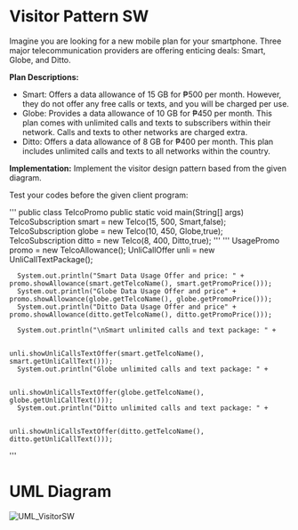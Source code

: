 # Visitor Pattern SW 
Imagine you are looking for a new mobile plan for your smartphone. Three major telecommunication providers are offering enticing deals: Smart, Globe, and Ditto.

**Plan Descriptions:**
* Smart: Offers a data allowance of 15 GB for ₱500 per month. However, they do not offer any free calls or texts, and you will be charged per use.
* Globe: Provides a data allowance of 10 GB for ₱450 per month. This plan comes with unlimited calls and texts to subscribers within their network. Calls and texts to other networks are charged extra.
* Ditto: Offers a data allowance of 8 GB for ₱400 per month. This plan includes unlimited calls and texts to all networks within the country.

**Implementation:**
Implement the visitor design pattern based from the given diagram. 

Test your codes before the given client program:

'''
  public class TelcoPromo 
    public static void main(String[] args) 
      TelcoSubscription smart = new Telco(15, 500, Smart,false);
      TelcoSubscription globe = new Telco(10, 450, Globe,true);
      TelcoSubscription ditto = new Telco(8, 400, Ditto,true);
'''
'''
      UsagePromo promo = new TelcoAllowance();
      UnliCallOffer unli = new UnliCallTextPackage();    
  
      System.out.println("Smart Data Usage Offer and price: " + promo.showAllowance(smart.getTelcoName(), smart.getPromoPrice()));
      System.out.println("Globe Data Usage Offer and price" + promo.showAllowance(globe.getTelcoName(), globe.getPromoPrice()));
      System.out.println("Ditto Data Usage Offer and price" + promo.showAllowance(ditto.getTelcoName(), ditto.getPromoPrice()));
  
      System.out.println("\nSmart unlimited calls and text package: " +
  
                                    unli.showUnliCallsTextOffer(smart.getTelcoName(), smart.getUnliCallText()));
      System.out.println("Globe unlimited calls and text package: " +
  
                                    unli.showUnliCallsTextOffer(globe.getTelcoName(), globe.getUnliCallText()));
      System.out.println("Ditto unlimited calls and text package: " +
  
                                     unli.showUnliCallsTextOffer(ditto.getTelcoName(), ditto.getUnliCallText()));
'''

# UML Diagram
![UML_VisitorSW](https://github.com/zakidasalla/SoftwareEngineering2_CourseProjects/assets/142433516/1075a686-f411-45f1-8e5d-b2d443805fa7)
